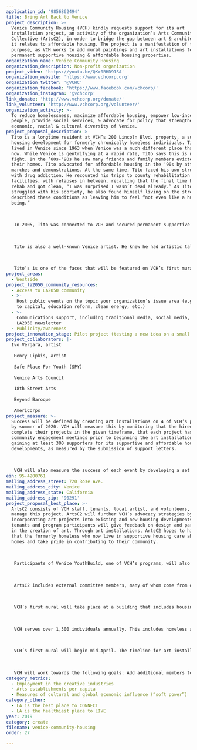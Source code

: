 ```yaml
---
application_id: '9856862494'
title: Bring Art Back to Venice
project_description: >-
  Venice Community Housing (VCH) kindly requests support for its art
  installation project, an activity of the organization’s Arts Community
  Collective (ArtsC2), in order to bridge the gap between art & architecture as
  it relates to affordable housing. The project is a manifestation of this
  purpose, as VCH works to add mural paintings and art installations to its
  permanent supportive housing & affordable housing properties.
organization_name: Venice Community Housing
organization_description: Non-profit organization
project_video: 'https://youtu.be/QKx0BHD91SA'
organization_website: 'https://www.vchcorp.org'
organization_twitter: '@VCHC'
organization_facebook: 'https://www.facebook.com/vchcorp/'
organization_instagram: '@vchcorp'
link_donate: 'http://www.vchcorp.org/donate/'
link_volunteer: 'http://www.vchcorp.org/volunteer/'
organization_activity: >-
  To reduce homelessness, maximize affordable housing, empower low-income
  people, provide social services, & advocate for policy that strengthens the
  economic, racial & cultural diversity of Venice.
project_proposal_description: >-
  Tito is a longtime resident at VCH’s 200 Lincoln Blvd. property, a supportive
  housing development for formerly chronically homeless individuals. Tito has
  lived in Venice since 1963 when Venice was a much different place than it is
  now. While Venice is gentrifying at a rapid rate, Tito says this is not a new
  fight. In the ’80s-‘90s he saw many friends and family members evicted from
  their homes. Tito advocated for affordable housing in the ‘90s by attending
  marches and demonstrations. At the same time, Tito faced his own struggles
  with drug addiction. He recounted his trips to county rehabilitation
  facilities, with relapses in between, recalling that the final time he went to
  rehab and got clean, “I was surprised I wasn’t dead already.” As Tito
  struggled with his sobriety, he also found himself living on the street. He
  described these conditions as leaving him to feel “not even like a human
  being.” 
   
   
   
   In 2005, Tito was connected to VCH and secured permanent supportive housing. He admitted that he has “survivors’ guilt”, because there are so many people still on the street suffering — many who are people he grew up with in Venice and has known since childhood. Tito said he feels incredible grateful for his housing, even for the simple things like a place to wash dishes and take a shower.
   
   
   
   Tito is also a well-known Venice artist. He knew he had artistic talent since in elementary school, and recalls creating finger paintings of cowboys that he saw on television. Tito went on to be a multimedia artist as an adult. He laments that Venice is not the artist community it once was, as most artists have been pushed out because of soaring housing costs. As a result, he feels “the flavor of Venice has become bland.” He notes that while there are some artists here in Venice, many are not true Venetians, but rather wealthier people coming from other parts of LA. 
   
   
   
   Tito’s is one of the faces that will be featured on VCH’s first mural on Lincoln Blvd— Tito’s home for the last 14 years. As a longtime resident of Venice and tenant with VCH, and an artist with a unique look and style, Tito was an obvious choice for someone VCH wants to honor and memorialize through public art.
project_areas:
  - Westside
project_la2050_community_resources:
  - Access to LA2050 community
  - >-
    Host public events on the topic your organization’s issue area (e.g. access
    to capital, education reform, clean energy, etc.) 
  - >-
    Communications support, including traditional media, social media, and
    LA2050 newsletter
  - Publicity/awareness
project_innovation_stage: Pilot project (testing a new idea on a small scale to prove feasibility)
project_collaborators: |-
  Ivo Vergara, artist
   
   Henry Lipkis, artist
   
   Safe Place For Youth (SPY)
   
   Venice Arts Council
   
   18th Street Arts
   
   Beyond Baroque
   
   AmeriCorps
project_measure: >-
  Success will be defined by creating art installations on 4 of VCH’s properties
  by summer of 2020. VCH will measure this by monitoring that the hired artists
  complete their projects in the given timeframe, that each project has 2
  community engagement meetings prior to beginning the art installation, and by
  gaining at least 300 supporters for its supportive and affordable housing
  developments, as measured by the submission of support letters. 
   
   
   
   VCH will also measure the success of each event by developing a set of “Lesson’s Learned” at the completion of each installation. This will provide insight on what worked, what didn’t work and what can be improved on in order to make the next art installation even better.
ein: 95-4200761
mailing_address_street: 720 Rose Ave.
mailing_address_city: Venice
mailing_address_state: California
mailing_address_zip: '90291'
project_proposal_best_place: >-
  ArtsC2 consists of VCH staff, tenants, local artist, and volunteers, who will
  manage this project. ArtsC2 will further VCH’s advocacy strategies by
  incorporating art projects into existing and new housing developments. VCH
  tenants and program participants will give feedback on design and participate
  in the creation of art. Through art installations, ArtsC2 hopes to highlight
  that the formerly homeless who now live in supportive housing care about their
  homes and take pride in contributing to their community. 
   
   
   
   Participants of Venice YouthBuild, one of VCH’s programs, will also assist with art installations. YouthBuild provides 18-24 youth from low-income and underserved backgrounds with education, job training, and leadership development. All participants are AmeriCorps members and their work on this project will count towards their required AmeriCorps hours. 
   
   
   
   ArtsC2 includes external committee members, many of whom come from other organizations, such as Beyond Baroque, 18th Street Arts, and Venice Arts Council. A Request for Qualifications (RFQ) will be the primary tool to identify and hire local artists. Other tactics include inviting community members to participate in creating art and hosting unveiling celebrations at the completion of each project. Community engagement strategies include building relationships with artists and art organizations, hosting tenant meetings to get feedback on art concepts, and canvasing in surrounding neighborhoods with information about the projects. 
   
   
   
   VCH’s first mural will take place at a building that includes housing for 13 formerly chronically homeless individuals. VCH hired artist Ivo Vergara, who has created a design that features portraits of Venice natives, community activists, and VCH tenants. 
   
   
   
   VCH serves over 1,300 individuals annually. This includes homeless and low-income adults, youth, and children living in the communities of Venice, Mar Vista and Del Rey. 100% of those served by VCH are low-income. More than 30% of current tenants have experienced homelessness prior to residing with VCH. Public art installations will also serve the greater community and the nearly 30,000 tourist who visit Venice Beach on a daily basis (City of LA Dept. of Rec. and Parks). 
   
   
   
   VCH’s first mural will begin mid-April. The timeline for art installations on 4 additional buildings will be as follows: May: Distribute RFQ and compile list of potential artists. July: Finalize artist selection and begin community engagement for Project #1 at 4215 Centinela Ave. Aug — Sept.: Artist creates installation and unveiling party. Oct. - Dec: Repeat process for Project #2, at 102 Navy St. Feb-April: Repeat preparation process for Project #3, at 4429 Inglewood Blvd. May-July: Repeat preparation process for Project #4, at 920 Sixth Ave.
   
   
   
   VCH will work towards the following goals: Add additional members to ArtsC2; Complete art installations on schedule; Identify and gather at least 300 permanent and affordable housing supporters.
category_metrics:
  - Employment in the creative industries
  - Arts establishments per capita
  - Measures of cultural and global economic influence (“soft power”)
category_other:
  - LA is the best place to CONNECT
  - LA is the healthiest place to LIVE
year: 2019
category: create
filename: venice-community-housing
order: 27

---
```

